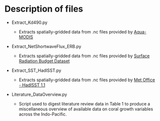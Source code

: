 # Description of files 

* Extract_Kd490.py
  * Extracts spatially-gridded data from .nc files provided by [Aqua-MODIS](https://oceancolor.gsfc.nasa.gov/l3/)
  

* Extract_NetShortwaveFlux_ERB.py
  * Extracts spatially-gridded data from .nc files provided by [Surface Radiation Budget Dataset](https://cds.climate.copernicus.eu/cdsapp#!/dataset/satellite-surface-radiation-budget?tab=overview)


* Extract_SST_HadlSST.py
  * Extracts spatially-gridded data from .nc files provided by [Met Office - HadISST 1.1](https://www.metoffice.gov.uk/hadobs/hadisst/)


* Literature_DataOverview.py
  * Script used to digest literature review data in Table 1 to produce a miscellaneous overview of available data on coral growth variables across the Indo-Pacific. 